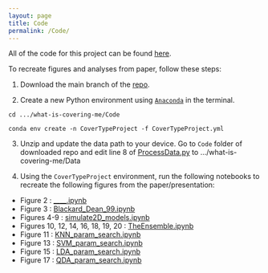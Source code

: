 ```yaml
---
layout: page
title: Code
permalink: /Code/
---
```


All of the code for this project can be found [here](https://github.com/tulimid1/what-is-covering-me/tree/main). 

To recreate figures and analyses from paper, follow these steps:

1. Download the main branch of the [repo](https://github.com/tulimid1/what-is-covering-me/tree/main).

2. Create a new Python environment using [`Anaconda`](https://www.anaconda.com/) in the terminal.

```
cd .../what-is-covering-me/Code

conda env create -n CoverTypeProject -f CoverTypeProject.yml
```

3. Unzip and update the data path to your device. Go to `Code` folder of downloaded repo and edit line 8 of [ProcessData.py]() to .../what-is-covering-me/Data

4. Using the `CoverTypeProject` environment, run the following notebooks to recreate the following figures from the paper/presentation:

* Figure 2 : [____.ipynb]()
* Figure 3 : [Blackard_Dean_99.ipynb]()
* Figures 4-9 : [simulate2D_models.ipynb]()
* Figures 10, 12, 14, 16, 18, 19, 20 : [TheEnsemble.ipynb]()
* Figure 11 : [KNN_param_search.ipynb]()
* Figure 13 : [SVM_param_search.ipynb]()
* Figure 15 : [LDA_param_search.ipynb]()
* Figure 17 : [QDA_param_search.ipynb]()
